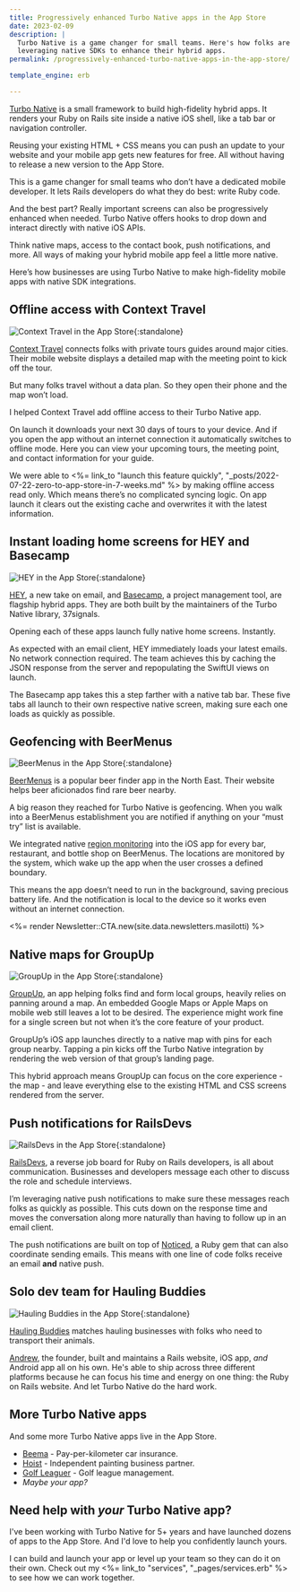 ```yaml
---
title: Progressively enhanced Turbo Native apps in the App Store
date: 2023-02-09
description: |
  Turbo Native is a game changer for small teams. Here's how folks are
  leveraging native SDKs to enhance their hybrid apps.
permalink: /progressively-enhanced-turbo-native-apps-in-the-app-store/

template_engine: erb

---
```


[Turbo Native](https://github.com/hotwired/turbo-ios) is a small framework to build high-fidelity hybrid apps. It renders your Ruby on Rails site inside a native iOS shell, like a tab bar or navigation controller.

Reusing your existing HTML + CSS means you can push an update to your website and your mobile app gets new features for free. All without having to release a new version to the App Store.

This is a game changer for small teams who don’t have a dedicated mobile developer. It lets Rails developers do what they do best: write Ruby code.

And the best part? Really important screens can also be progressively enhanced when needed. Turbo Native offers hooks to drop down and interact directly with native iOS APIs.

Think native maps, access to the contact book, push notifications, and more. All ways of making your hybrid mobile app feel a little more native.

Here’s how businesses are using Turbo Native to make high-fidelity mobile apps with native SDK integrations.

## Offline access with Context Travel

![Context Travel in the App Store](/images/app-store/context-travel.png){:standalone}

[Context Travel](https://apps.apple.com/ca/app/context-travel/id1630419856) connects folks with private tours guides around major cities. Their mobile website displays a detailed map with the meeting point to kick off the tour.

But many folks travel without a data plan. So they open their phone and the map won’t load.

I helped Context Travel add offline access to their Turbo Native app.

On launch it downloads your next 30 days of tours to your device. And if you open the app without an internet connection it automatically switches to offline mode. Here you can view your upcoming tours, the meeting point, and contact information for your guide.

We were able to <%= link_to "launch this feature quickly", "_posts/2022-07-22-zero-to-app-store-in-7-weeks.md" %> by making offline access read only. Which means there’s no complicated syncing logic. On app launch it clears out the existing cache and overwrites it with the latest information.

## Instant loading home screens for HEY and Basecamp

![HEY in the App Store](/images/app-store/hey.png){:standalone}

[HEY](https://apps.apple.com/us/app/basecamp-project-management/id1015603248), a new take on email, and [Basecamp](https://apps.apple.com/us/app/basecamp-project-management/id1015603248), a project management tool, are flagship hybrid apps. They are both built by the maintainers of the Turbo Native library, 37signals.

Opening each of these apps launch fully native home screens. Instantly.

As expected with an email client, HEY immediately loads your latest emails. No network connection required. The team achieves this by caching the JSON response from the server and repopulating the SwiftUI views on launch.

The Basecamp app takes this a step farther with a native tab bar. These five tabs all launch to their own respective native screen, making sure each one loads as quickly as possible.

## Geofencing with BeerMenus

![BeerMenus in the App Store](/images/app-store/beermenus.png){:standalone}

[BeerMenus](https://apps.apple.com/app/apple-store/id917882057) is a popular beer finder app in the North East. Their website helps beer aficionados find rare beer nearby.

A big reason they reached for Turbo Native is geofencing. When you walk into a BeerMenus establishment you are notified if anything on your “must try” list is available.

We integrated native [region monitoring](https://developer.apple.com/documentation/corelocation/monitoring_the_user_s_proximity_to_geographic_regions) into the iOS app for every bar, restaurant, and bottle shop on BeerMenus. The locations are monitored by the system, which wake up the app when the user crosses a defined boundary.

This means the app doesn’t need to run in the background, saving precious battery life. And the notification is local to the device so it works even without an internet connection.

<div class="not-prose">
  <%= render Newsletter::CTA.new(site.data.newsletters.masilotti) %>
</div>

## Native maps for GroupUp

![GroupUp in the App Store](/images/app-store/groupup.png){:standalone}

[GroupUp](https://apps.apple.com/us/app/groupup-find-local-groups/id6444784184?platform=iphone), an app helping folks find and form local groups, heavily relies on panning around a map. An embedded Google Maps or Apple Maps on mobile web still leaves a lot to be desired. The experience might work fine for a single screen but not when it’s the core feature of your product.

GroupUp’s iOS app launches directly to a native map with pins for each group nearby. Tapping a pin kicks off the Turbo Native integration by rendering the web version of that group’s landing page.

This hybrid approach means GroupUp can focus on the core experience - the map - and leave everything else to the existing HTML and CSS screens rendered from the server.

## Push notifications for RailsDevs

![RailsDevs in the App Store](/images/app-store/railsdevs.png){:standalone}

[RailsDevs](https://apps.apple.com/us/app/railsdevs/id1621607837), a reverse job board for Ruby on Rails developers, is all about communication. Businesses and developers message each other to discuss the role and schedule interviews.

I’m leveraging native push notifications to make sure these messages reach folks as quickly as possible. This cuts down on the response time and moves the conversation along more naturally than having to follow up in an email client.

The push notifications are built on top of [Noticed](https://github.com/excid3/noticed), a Ruby gem that can also coordinate sending emails. This means with one line of code folks receive an email **and** native push.

## Solo dev team for Hauling Buddies

![Hauling Buddies in the App Store](/images/app-store/hauling-buddies.png){:standalone}

[Hauling Buddies](https://apps.apple.com/us/app/hauling-buddies/id6443831303) matches hauling businesses with folks who need to transport their animals.

[Andrew](https://twitter.com/mybuddyandrew), the founder, built and maintains a Rails website, iOS app, _and_ Android app all on his own. He's able to ship across three different platforms because he can focus his time and energy on one thing: the Ruby on Rails website. And let Turbo Native do the hard work.

## More Turbo Native apps

And some more Turbo Native apps live in the App Store.

* [Beema](https://apps.apple.com/in/app/beema-insurance/id1553718589) - Pay-per-kilometer car insurance.
* [Hoist](https://apps.apple.com/us/app/hoist-up/id1592340401) - Independent painting business partner.
* [Golf Leaguer](https://apps.apple.com/us/app/golf-leaguer/id1627580628?platform=iphone) - Golf league management.
* _Maybe your app?_

## Need help with _your_ Turbo Native app?

I've been working with Turbo Native for 5+ years and have launched dozens of apps to the App Store. And I'd love to help you confidently launch yours.

I can build and launch your app or level up your team so they can do it on their own. Check out my <%= link_to "services", "_pages/services.erb" %> to see how we can work together.
